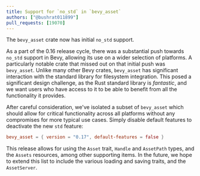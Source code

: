 ```yaml
---
title: Support for `no_std` in `bevy_asset`
authors: ["@bushrat011899"]
pull_requests: [19070]
---
```


The `bevy_asset` crate now has initial `no_std` support.

As a part of the 0.16 release cycle, there was a substantial push towards `no_std` support in Bevy, allowing its use on a wider selection of platforms.
A particularly notable crate that missed out on that initial push was `bevy_asset`.
Unlike many other Bevy crates, `bevy_asset` has significant interaction with the standard library for filesystem integration.
This posed a significant design challenge, as the Rust standard library is _fantastic_, and we want users who have access to it to be able to benefit from all the functionality it provides.

After careful consideration, we've isolated a subset of `bevy_asset` which should allow for critical functionality across all platforms without any compromises for more typical use cases.
Simply disable default features to deactivate the new `std` feature:

```toml
bevy_asset = { version = "0.17", default-features = false }
```

This release allows for using the `Asset` trait, `Handle` and `AssetPath` types, and the `Assets` resources, among other supporting items.
In the future, we hope to extend this list to include the various loading and saving traits, and the `AssetServer`.
